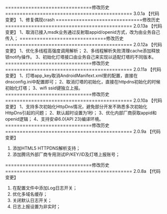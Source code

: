==============================修改历史============================================ 3.0.1a
【代码变更】
1、修复偶现crash
==============================修改历史============================================ 2.0.13a
【代码变更】
1、取消已接入msdk业务通过反射取appid/openid方式，改为由业务自己传入；
==============================修改历史============================================ 2.0.12a
【代码变更】
1、优化多线程高强度调用解析；
2、多线程解析失败清理cache添加释放锁notify操作。
3、初始化灯塔接口由业务自己来实现以适配灯塔的不同版本。
==============================修改历史============================================ 2.0.11a
【代码变更】
1、灯塔app_key取消AndroidManifext.xml里的配置，直接在dnsconfig.ini中配置即可；
2、取消灯塔的初始化，直接在httpdns初始化的时候初始化灯塔；
3、wifi ssid键独立上报。
==============================修改历史============================================ 2.0.10a
【代码变更】
1、支持多次初始化HttpDns情况，避免部分开发不熟悉多次初始化HttpDns引起的问题；
2、默认超时设置为1秒；
3、优化内部厂商获取appid和openid逻辑；
4、支持安卓6.0(API 23)编译环境。
==============================修改历史============================================ 2.0.9a
【代码变更】
1. 添加HTML5 HTTPDNS解析支持；
2. 添加腾讯外部厂商专用测试IP/KEY/ID及灯塔上报账号；

==============================修改历史============================================ 2.0.8a
【代码变更】
1. 在配置文件中添加Log日志开关；
2. 优化多域名缓存；
3. 关闭默认日志开关；
4. 日志上报设置为非实时；